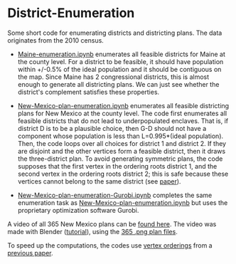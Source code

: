 # District-Enumeration

Some short code for enumerating districts and districting plans. The data originates from the 2010 census.

- [Maine-enumeration.ipynb](https://github.com/AustinLBuchanan/District-Enumeration/blob/main/Maine-enumeration.ipynb) enumerates all feasible districts for Maine at the county level. For a district to be feasible, it should have population within +/-0.5% of the ideal population and it should be contiguous on the map. Since Maine has 2 congressional districts, this is almost enough to generate all districting plans. We can just see whether the district's complement satisfies these properties.

- [New-Mexico-plan-enumeration.ipynb](https://github.com/AustinLBuchanan/District-Enumeration/blob/main/New-Mexico-plan-enumeration.ipynb) enumerates all feasible districting plans for New Mexico at the county level. The code first enumerates all feasible districts that do not lead to underpopulated enclaves. That is, if district D is to be a plausible choice, then G-D should not have a component whose population is less than L=0.995*(ideal population). Then, the code loops over all choices for district 1 and district 2. If they are disjoint and the other vertices form a feasible district, then it draws the three-district plan. To avoid generating symmetric plans, the code supposes that the first vertex in the ordering roots district 1, and the second vertex in the ordering roots district 2; this is safe because these vertices cannot belong to the same district (see [paper](https://github.com/hamidrezavalidi/Political-Districting-to-Minimize-Cut-Edges)).

- [New-Mexico-plan-enumeration-Gurobi.ipynb](https://github.com/AustinLBuchanan/District-Enumeration/blob/main/New-Mexico-plan-enumeration-Gurobi.ipynb) completes the same enumeration task as [New-Mexico-plan-enumeration.ipynb](https://github.com/AustinLBuchanan/District-Enumeration/blob/main/New-Mexico-plan-enumeration.ipynb) but uses the proprietary optimization software Gurobi.

A video of all 365 New Mexico plans can be [found here](https://www.youtube.com/watch?v=pMJHDoIK8og). The video was made with Blender ([tutorial](https://www.youtube.com/watch?v=LmxaYwmewWs)), using the [365 .png plan files](https://github.com/AustinLBuchanan/District-Enumeration/tree/main/NM-plans).

To speed up the computations, the codes use [vertex orderings](https://github.com/hamidrezavalidi/Political-Districting-to-Minimize-Cut-Edges/blob/master/results/results_for_config-table11-3600-2k/log-file.txt) from a [previous paper](https://github.com/hamidrezavalidi/Political-Districting-to-Minimize-Cut-Edges).


